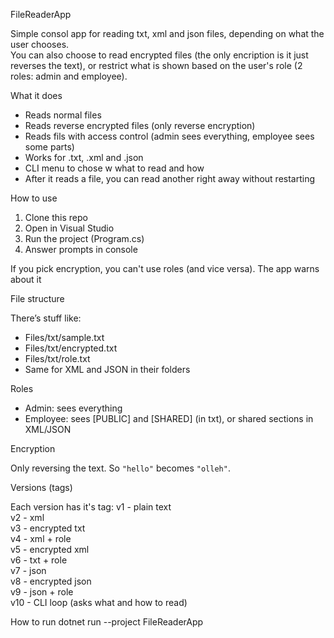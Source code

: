 FileReaderApp

Simple consol app for reading txt, xml and json files, depending on what the user chooses.  
You can also choose to read encrypted files (the only encription is it just reverses the text), or restrict what is shown based on the user's role (2 roles: admin and employee).

What it does

- Reads normal files
- Reads reverse encrypted files (only reverse encryption)
- Reads fils with access control (admin sees everything, employee sees some parts)
- Works for .txt, .xml and .json
- CLI menu to chose w what to read and how
- After it reads a file, you can read another right away without restarting

How to use

1. Clone this repo
2. Open in Visual Studio
3. Run the project (Program.cs)
4. Answer prompts in console

If you pick encryption, you can't use roles (and vice versa). The app warns about it

File structure

There’s stuff like:

- Files/txt/sample.txt  
- Files/txt/encrypted.txt  
- Files/txt/role.txt  
- Same for XML and JSON in their folders

Roles

- Admin: sees everything
- Employee: sees [PUBLIC] and [SHARED] (in txt), or shared sections in XML/JSON

Encryption

Only  reversing the text. So `"hello"` becomes `"olleh"`.

Versions (tags)

Each version has it's tag:
v1 - plain text  
v2 - xml  
v3 - encrypted txt  
v4 - xml + role  
v5 - encrypted xml  
v6 - txt + role  
v7 - json  
v8 - encrypted json  
v9 - json + role  
v10 - CLI loop (asks what and how to read)

How to run
dotnet run --project FileReaderApp
